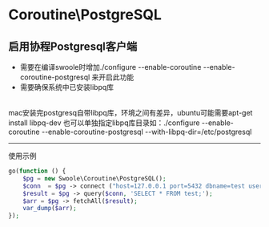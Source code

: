 # Coroutine\PostgreSQL

启用协程Postgresql客户端
----
* 需要在编译swoole时增加./configure --enable-coroutine --enable-coroutine-postgresql 来开启此功能
* 需要确保系统中已安装libpq库 
 </br>
mac安装完postgresq自带libpq库，环境之间有差异，ubuntu可能需要apt-get install libpq-dev 
也可以单独指定libpq库目录如：./configure --enable-coroutine --enable-coroutine-postgresql --with-libpq-dir=/etc/postgresql 

---

使用示例

```php
go(function () {
    $pg = new Swoole\Coroutine\PostgreSQL();
    $conn  = $pg -> connect ("host=127.0.0.1 port=5432 dbname=test user=root password=");
    $result = $pg -> query($conn, 'SELECT * FROM test;');
    $arr = $pg -> fetchAll($result);
    var_dump($arr);
});
```
